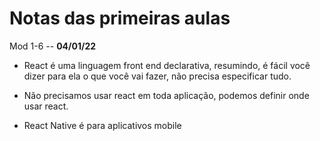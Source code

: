# Notas das primeiras aulas

Mod 1-6 -- **04/01/22**

* React é uma linguagem front end declarativa, resumindo, é fácil você dizer para ela o que você vai fazer, não precisa especificar tudo.

* Não precisamos usar react em toda aplicação, podemos definir onde usar react.

* React Native é para aplicativos mobile
